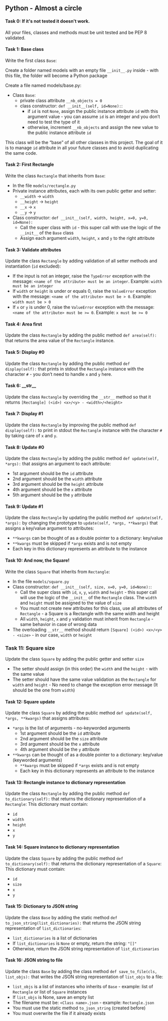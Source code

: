 ## Python - Almost a circle

#### Task 0: If it's not tested it doesn't work.
All your files, classes and methods must be unit tested and be PEP 8 validated.

#### Task 1:  Base class
Write the first class `Base`:

Create a folder named models with an empty file `__init__.py` inside - with this file, the folder will become a Python package

Create a file named models/base.py:
- Class `Base`:
	- private class attribute `__nb_objects = 0`
	- class constructor: `def __init__(self, id=None):`:
		- if `id` is not `None`, assign the public instance attribute `id` with this argument value - you can assume `id` is an integer and you don’t need to test the type of it
		- otherwise, increment `__nb_objects` and assign the new value to the public instance attribute `id`

This class will be the “base” of all other classes in this project. The goal of it is to manage `id` attribute in all your future classes and to avoid duplicating the same code.

#### Task 2: First Rectangle
Write the class `Rectangle` that inherits from `Base`:
- In the file `models/rectangle.py`
- Private instance attributes, each with its own public getter and setter:
	- `__width` -> `width`
	- `__height` -> `height`
	- `__x` -> `x`
	- `__y` -> `y`
- Class constructor: `def __init__(self, width, height, x=0, y=0, id=None):`
	- Call the super class with `id` - this super call with use the logic of the `__init__` of the `Base` class
	- Assign each argument `width`, `height`, `x` and `y` to the right attribute

#### Task 3: Validate attributes
Update the class `Rectangle` by adding validation of all setter methods and instantiation (`id` excluded):
- If the input is not an integer, raise the `TypeError` exception with the message: `<name of the attribute> must be an integer`. Example: `width must be an integer`
- If `width` or `height` is under or equals 0, raise the `ValueError` exception with the message: `<name of the attribute> must be > 0`. Example: `width must be > 0`
- If `x` or `y` is under 0, raise the `ValueError` exception with the message: `<name of the attribute> must be >= 0`. Example: `x must be >= 0`

#### Task 4: Area first
Update the class `Rectangle` by adding the public method `def area(self):` that returns the area value of the `Rectangle` instance.

#### Task 5: Display #0
Update the class `Rectangle` by adding the public method `def display(self):` that prints in stdout the `Rectangle` instance with the character `#` - you don’t need to handle `x` and `y` here.

#### Task 6: \_\_str\_\_
Update the class `Rectangle` by overriding the `__str__` method so that it returns `[Rectangle] (<id>) <x>/<y> - <width>/<height>`

#### Task 7: Display #1
Update the class `Rectangle` by improving the public method `def display(self):` to print in stdout the `Rectangle` instance with the character `#` by taking care of `x` and `y`.

#### Task 8: Update #0
Update the class `Rectangle` by adding the public method `def update(self, *args):` that assigns an argument to each attribute:
- 1st argument should be the `id` attribute
- 2nd argument should be the `width` attribute
- 3rd argument should be the `height` attribute
- 4th argument should be the `x` attribute
- 5th argument should be the `y` attribute

#### Task 9: Update #1
Update the class `Rectangle` by updating the public method `def update(self, *args):` by changing the prototype to `update(self, *args, **kwargs)` that assigns a key/value argument to attributes:
- `**kwargs` can be thought of as a double pointer to a dictionary: key/value
- `**kwargs` must be skipped if `*args` exists and is not empty
- Each key in this dictionary represents an attribute to the instance

#### Task 10: And now, the Square!
Write the class `Square` that inherits from `Rectangle`:
- In the file `models/square.py`
- Class constructor: `def __init__(self, size, x=0, y=0, id=None):`:
	- Call the super class with `id`, `x`, `y`, `width` and `height` - this super call will use the logic of the `__init__` of the `Rectangle` class. The `width` and `height` must be assigned to the value of `size`
	- You must not create new attributes for this class, use all attributes of `Rectangle` - a Square is a Rectangle with the same width and height
	- All `width`, `height`, `x` and `y` validation must inherit from `Rectangle` - same behavior in case of wrong data
- The overloading `__str__` method should return `[Square] (<id>) <x>/<y> - <size>` - in our case, `width` or `height`

### Task 11: Square size
Update the class `Square` by adding the public getter and setter `size`
- The setter should assign (in this order) the `width` and the `height` - with the same value
- The setter should have the same value validation as the `Rectangle` for `width` and `height` - No need to change the exception error message (It should be the one from `width`)

#### Task 12: Square update
Update the class `Square` by adding the public method `def update(self, *args, **kwargs)` that assigns attributes:
- `*args` is the list of arguments - no-keyworded arguments
	- 1st argument should be the `id` attribute
	- 2nd argument should be the `size` attribute
	- 3rd argument should be the `x` attribute
	- 4th argument should be the `y` attribute
- `**kwargs` can be thought of as a double pointer to a dictionary: key/value (keyworded arguments)
	- `**kwargs` must be skipped if `*args` exists and is not empty
	- Each key in this dictionary represents an attribute to the instance

#### Task 13: Rectangle instance to dictionary representation
Update the class `Rectangle` by adding the public method `def to_dictionary(self):` that returns the dictionary representation of a `Rectangle`:
This dictionary must contain:
- `id`
- `width`
- `height`
- `x`
- `y`

#### Task 14: Square instance to dictionary representation
Update the class `Square` by adding the public method `def to_dictionary(self):` that returns the dictionary representation of a `Square`:
This dictionary must contain:
- `id`
- `size`
- `x`
- `y`

#### Task 15: Dictionary to JSON string
Update the class `Base` by adding the static method `def to_json_string(list_dictionaries):` that returns the JSON string representation of `list_dictionaries`:
- `list_dictionaries` is a list of dictionaries
- If `list_dictionaries` is `None` or empty, return the string: `"[]"`
- Otherwise, return the JSON string representation of `list_dictionaries`

#### Task 16: JSON string to file
Update the class `Base` by adding the class method `def save_to_file(cls, list_objs):` that writes the JSON string representation of `list_objs` to a file:
- `list_objs` is a list of instances who inherits of `Base` - example: list of `Rectangle` or list of `Square` instances
- If `list_objs` is None, save an empty list
- The filename must be: `<Class name>.json` - example: `Rectangle.json`
- You must use the static method `to_json_string` (created before)
- You must overwrite the file if it already exists
